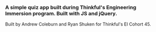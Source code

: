 ### A simple quiz app built during Thinkful's Engineering Immersion program. Built with JS and jQuery. 

Built by Andrew Coleburn and Ryan Shuken for Thinkful's EI Cohort 45. 
